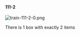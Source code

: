 #### 111-2
![train-111-2-0.png](https://github.com/lil-lab/nlvr/raw/master/nlvr/train/images/8/train-111-2-0.png "train-111-2-0.png")

There is 1 box with exactly 2 items